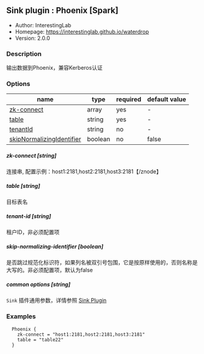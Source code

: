 ## Sink plugin : Phoenix [Spark]

* Author: InterestingLab
* Homepage: https://interestinglab.github.io/waterdrop
* Version: 2.0.0

### Description

输出数据到Phoenix，兼容Kerberos认证

### Options

| name | type | required | default value |
| --- | --- | --- | --- |
| [zk-connect](#zk-connect-string) | array | yes | - |
| [table](#table-string) | string | yes | - |
| [tenantId](#tenant-id-string) | string | no | - |
| [skipNormalizingIdentifier](#skip-normalizing-identifier-boolean) | boolean | no | false |

##### zk-connect [string]

连接串, 配置示例：host1:2181,host2:2181,host3:2181【/znode】

##### table [string]

目标表名

##### tenant-id [string]

租户ID，非必须配置项

##### skip-normalizing-identifier [boolean]

是否跳过规范化标识符，如果列名被双引号包围，它是按原样使用的，否则名称是大写的。非必须配置项，默认为false

##### common options [string]

`Sink` 插件通用参数，详情参照 [Sink Plugin](/zh-cn/v2/spark/configuration/sink-plugins/)

### Examples

```
  Phoenix {
    zk-connect = "host1:2181,host2:2181,host3:2181"
    table = "table22"
  }
```
